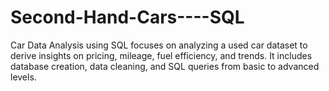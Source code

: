 # Second-Hand-Cars----SQL
Car Data Analysis using SQL focuses on analyzing a used car dataset to derive insights on pricing, mileage, fuel efficiency, and trends. It includes database creation, data cleaning, and SQL queries from basic to advanced levels. 
